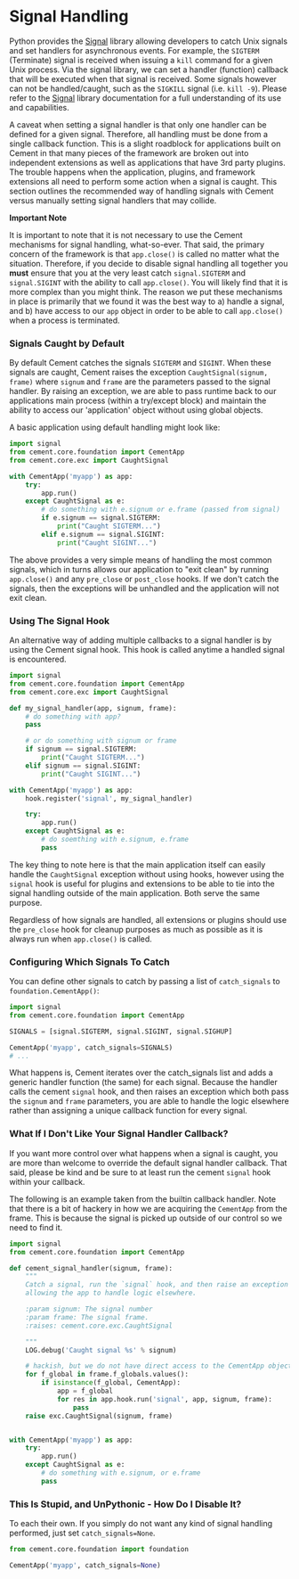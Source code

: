 # Signal Handling

Python provides the [Signal](http://docs.python.org/library/signal.html) library allowing developers to catch Unix signals and set handlers for asynchronous events. For example, the `SIGTERM` \(Terminate\) signal is received when issuing a `kill` command for a given Unix process. Via the signal library, we can set a handler \(function\) callback that will be executed when that signal is received. Some signals however can not be handled/caught, such as the `SIGKILL` signal \(i.e. `kill -9`\). Please refer to the [Signal](http://docs.python.org/library/signal.html) library documentation for a full understanding of its use and capabilities.

A caveat when setting a signal handler is that only one handler can be defined for a given signal. Therefore, all handling must be done from a single callback function. This is a slight roadblock for applications built on Cement in that many pieces of the framework are broken out into independent extensions as well as applications that have 3rd party plugins. The trouble happens when the application, plugins, and framework extensions all need to perform some action when a signal is caught. This section outlines the recommended way of handling signals with Cement versus manually setting signal handlers that may collide.

**Important Note**

It is important to note that it is not necessary to use the Cement mechanisms for signal handling, what-so-ever. That said, the primary concern of the framework is that `app.close()` is called no matter what the situation. Therefore, if you decide to disable signal handling all together you **must** ensure that you at the very least catch `signal.SIGTERM` and `signal.SIGINT` with the ability to call `app.close()`. You will likely find that it is more complex than you might think. The reason we put these mechanisms in place is primarily that we found it was the best way to a\) handle a signal, and b\) have access to our `app` object in order to be able to call `app.close()` when a process is terminated.

### Signals Caught by Default

By default Cement catches the signals `SIGTERM` and `SIGINT`. When these signals are caught, Cement raises the exception `CaughtSignal(signum, frame)` where `signum` and `frame` are the parameters passed to the signal handler. By raising an exception, we are able to pass runtime back to our applications main process \(within a try/except block\) and maintain the ability to access our 'application' object without using global objects.

A basic application using default handling might look like:

```python
import signal
from cement.core.foundation import CementApp
from cement.core.exc import CaughtSignal

with CementApp('myapp') as app:
    try:
        app.run()
    except CaughtSignal as e:
        # do something with e.signum or e.frame (passed from signal)
        if e.signum == signal.SIGTERM:
            print("Caught SIGTERM...")
        elif e.signum == signal.SIGINT:
            print("Caught SIGINT...")
```

The above provides a very simple means of handling the most common signals, which in turns allows our application to "exit clean" by running `app.close()` and any `pre_close` or `post_close` hooks. If we don't catch the signals, then the exceptions will be unhandled and the application will not exit clean.

### Using The Signal Hook

An alternative way of adding multiple callbacks to a signal handler is by using the Cement signal hook. This hook is called anytime a handled signal is encountered.

```python
import signal
from cement.core.foundation import CementApp
from cement.core.exc import CaughtSignal

def my_signal_handler(app, signum, frame):
    # do something with app?
    pass

    # or do something with signum or frame
    if signum == signal.SIGTERM:
        print("Caught SIGTERM...")
    elif signum == signal.SIGINT:
        print("Caught SIGINT...")

with CementApp('myapp') as app:
    hook.register('signal', my_signal_handler)

    try:
        app.run()
    except CaughtSignal as e:
        # do soemthing with e.signum, e.frame
        pass
```

The key thing to note here is that the main application itself can easily handle the `CaughtSignal` exception without using hooks, however using the `signal` hook is useful for plugins and extensions to be able to tie into the signal handling outside of the main application. Both serve the same purpose.

Regardless of how signals are handled, all extensions or plugins should use the `pre_close` hook for cleanup purposes as much as possible as it is always run when `app.close()` is called.

### Configuring Which Signals To Catch

You can define other signals to catch by passing a list of `catch_signals` to `foundation.CementApp()`:

```python
import signal
from cement.core.foundation import CementApp

SIGNALS = [signal.SIGTERM, signal.SIGINT, signal.SIGHUP]

CementApp('myapp', catch_signals=SIGNALS)
# ...
```

What happens is, Cement iterates over the catch\_signals list and adds a generic handler function \(the same\) for each signal. Because the handler calls the cement `signal` hook, and then raises an exception which both pass the `signum` and `frame` parameters, you are able to handle the logic elsewhere rather than assigning a unique callback function for every signal.

### What If I Don't Like Your Signal Handler Callback?

If you want more control over what happens when a signal is caught, you are more than welcome to override the default signal handler callback. That said, please be kind and be sure to at least run the cement `signal` hook within your callback.

The following is an example taken from the builtin callback handler. Note that there is a bit of hackery in how we are acquiring the `CementApp` from the frame. This is because the signal is picked up outside of our control so we need to find it.

```python
import signal
from cement.core.foundation import CementApp

def cement_signal_handler(signum, frame):
    """
    Catch a signal, run the `signal` hook, and then raise an exception
    allowing the app to handle logic elsewhere.

    :param signum: The signal number
    :param frame: The signal frame.
    :raises: cement.core.exc.CaughtSignal

    """
    LOG.debug('Caught signal %s' % signum)

    # hackish, but we do not have direct access to the CementApp object
    for f_global in frame.f_globals.values():
        if isinstance(f_global, CementApp):
            app = f_global
            for res in app.hook.run('signal', app, signum, frame):
                pass
    raise exc.CaughtSignal(signum, frame)


with CementApp('myapp') as app:
    try:
        app.run()
    except CaughtSignal as e:
        # do something with e.signum, or e.frame
        pass
```

### This Is Stupid, and UnPythonic - How Do I Disable It?

To each their own. If you simply do not want any kind of signal handling performed, just set `catch_signals=None`.

```python
from cement.core.foundation import foundation

CementApp('myapp', catch_signals=None)
```

